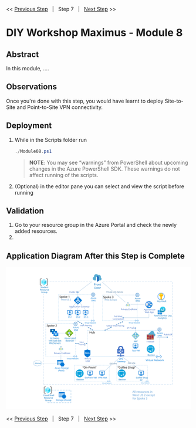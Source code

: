 << [Previous Step][Prev]&nbsp;&nbsp;&nbsp;|&nbsp;&nbsp;&nbsp;Step 7&nbsp;&nbsp;&nbsp;|&nbsp;&nbsp;&nbsp;[Next Step][Next] >> 

# DIY Workshop Maximus - Module 8

## Abstract
In this module, .... 

## Observations
Once you're done with this step, you would have learnt to deploy Site-to-Site and Point-to-Site VPN connectivity.

## Deployment
1. While in the Scripts folder run
   ```powershell
   ./Module08.ps1
   ```
   > **NOTE**: You may see “warnings” from PowerShell about upcoming changes in the Azure PowerShell SDK. These warnings do not affect running of the scripts.

2. (Optional) in the editor pane you can select and view the script before running

## Validation
1. Go to your resource group in the Azure Portal and check the newly added resources.
2. 



## Application Diagram After this Step is Complete
[![1]][1]

<< [Previous Step][Prev]&nbsp;&nbsp;&nbsp;|&nbsp;&nbsp;&nbsp;Step 7&nbsp;&nbsp;&nbsp;|&nbsp;&nbsp;&nbsp;[Next Step][Next] >> 

<!--Link References-->
[Prev]: ./Module07.md
[Next]: ./Module09.md

<!--Image References-->
[1]: ./Media/Step8.svg "As built diagram for step 8" 